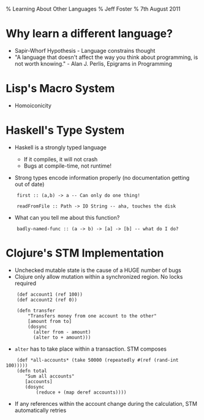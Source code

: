 % Learning About Other Languages
% Jeff Foster
% 7th August 2011

# Why learn a different language?
- Sapir-Whorf Hypothesis - Language constrains thought
- "A language that doesn't affect the way you think about programming, is not worth knowing." - Alan J. Perlis, Epigrams in Programming

# Lisp's Macro System
- Homoiconicity

# Haskell's Type System
- Haskell is a strongly typed language
    - If it compiles, it will not crash
    - Bugs at compile-time, not runtime!

- Strong types encode information properly (no documentation getting out of date)

~~~~ {#mycode .haskell}
    first :: (a,b) -> a -- Can only do one thing!
~~~~

~~~~ {#mycode .haskell}
    readFromFile :: Path -> IO String -- aha, touches the disk
~~~~    

- What can you tell me about this function?

~~~~ {#mycode .haskell}
    badly-named-func :: (a -> b) -> [a] -> [b] -- what do I do?
~~~~

# Clojure's STM Implementation
- Unchecked mutable state is the cause of a HUGE number of bugs
- Clojure only allow mutation within a synchronized region.  No locks required

<!-- example taken from http://sw1nn.com/sw1nn.com/blog/2012/04/11/clojure-stm-what-why-how/ -->

~~~~ {#mycode .clojure}
    (def account1 (ref 100))
    (def account2 (ref 0))
    
    (defn transfer 
        "Transfers money from one account to the other"
        [amount from to]
        (dosync
          (alter from - amount)
          (alter to + amount)))
~~~~

- `alter` has to take place within a transaction.  STM composes

~~~~ {#mycode .clojure}
    (def *all-accounts* (take 50000 (repeatedly #(ref (rand-int 100)))))
    (defn total
       "Sum all accounts"
       [accounts]
       (dosync 
           (reduce + (map deref accounts))))
~~~~

- If any references within the account change during the calculation, STM automatically retries

